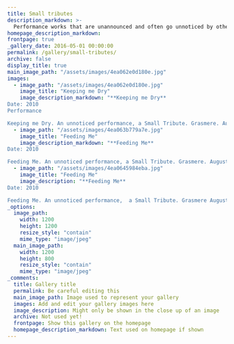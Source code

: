```yaml
---
title: Small tributes
description_markdown: >-
  Performance works that are unannounced and often go unnoticed by others. Acts of Small Tribute to the artist's late mother that stem from the private space and exist fleetingly in the public.
homepage_description_markdown: 
frontpage: true
_gallery_date: 2016-05-01 00:00:00
permalink: /gallery/small-tributes/
archive: false
display_title: true
main_image_path: "/assets/images/4ea062e0d180e.jpg"
images:
  - image_path: "/assets/images/4ea062e0d180e.jpg"
    image_title: "Keeping me Dry"
    image_description_markdown: "**Keeping me Dry**
Date: 2010
Performance

Keeping me Dry. An unnoticed performance, a Small Tribute. Grasmere. August 2010."
  - image_path: "/assets/images/4ea063b779a7e.jpg"
    image_title: "Feeding Me"
    image_description_markdown: "**Feeding Me**
Date: 2010

Feeding Me. An unnoticed performance, a Small Tribute. Grasmere. August 2010."
  - image_path: "/assets/images/4ea0645984eba.jpg"
    image_title: "Feeding Me"
    image_description: "**Feeding Me**
Date: 2010

Feeding Me. An unnoticed performance,  a Small Tribute. Grasmere August 2010"
_options:
  image_path:
    width: 1200
    height: 1200
    resize_style: "contain"
    mime_type: "image/jpeg"
  main_image_path:
    width: 1200
    height: 800
    resize_style: "contain"
    mime_type: "image/jpeg"
_comments:
  title: Gallery title
  permalink: Be careful editing this
  main_image_path: Image used to represent your gallery
  images: Add and edit your gallery images here
  image_description: Might only be shown in the close up of an image
  archive: Not used yet!
  frontpage: Show this gallery on the homepage
  homepage_description_markdown: Text used on homepage if shown
---
```

